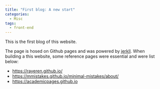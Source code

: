```yaml
---
title: "First blog: A new start"
categories:
  - Misc
tags:
  - front-end
---
```


This is the first blog of this website. 

The page is hosed on Github pages and was powered by [jerkll](https://jekyllrb.com/).
When building a this website, some reference pages were essential and were list below:
  - https://rayeren.github.io/
  - https://mmistakes.github.io/minimal-mistakes/about/
  - https://academicpages.github.io


